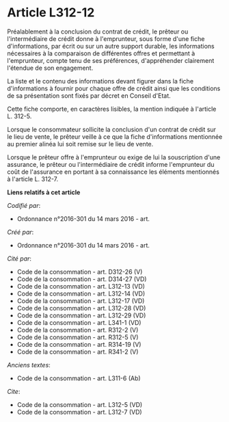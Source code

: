 # Article L312-12

Préalablement à la conclusion du contrat de crédit, le prêteur ou l'intermédiaire de crédit donne à l'emprunteur, sous forme
d'une fiche d'informations, par écrit ou sur un autre support durable, les informations nécessaires à la comparaison de
différentes offres et permettant à l'emprunteur, compte tenu de ses préférences, d'appréhender clairement l'étendue de son
engagement. 

La liste et le contenu des informations devant figurer dans la fiche d'informations à fournir pour chaque offre de crédit
ainsi que les conditions de sa présentation sont fixés par décret en Conseil d'Etat. 

Cette fiche comporte, en caractères lisibles, la mention indiquée à l'article L. 312-5. 

Lorsque le consommateur sollicite la conclusion d'un contrat de crédit sur le lieu de vente, le prêteur veille à ce que la
fiche d'informations mentionnée au premier alinéa lui soit remise sur le lieu de vente. 

Lorsque le prêteur offre à l'emprunteur ou exige de lui la souscription d'une assurance, le prêteur ou l'intermédiaire de
crédit informe l'emprunteur du coût de l'assurance en portant à sa connaissance les éléments mentionnés à l'article L. 312-7.

**Liens relatifs à cet article**

_Codifié par_:

  - Ordonnance n°2016-301 du 14 mars 2016 - art.

_Créé par_:

  - Ordonnance n°2016-301 du 14 mars 2016 - art.

_Cité par_:

  - Code de la consommation - art. D312-26 (V)
  - Code de la consommation - art. D314-27 (VD)
  - Code de la consommation - art. L312-13 (VD)
  - Code de la consommation - art. L312-14 (VD)
  - Code de la consommation - art. L312-17 (VD)
  - Code de la consommation - art. L312-28 (VD)
  - Code de la consommation - art. L312-29 (VD)
  - Code de la consommation - art. L341-1 (VD)
  - Code de la consommation - art. R312-2 (V)
  - Code de la consommation - art. R312-5 (V)
  - Code de la consommation - art. R314-19 (V)
  - Code de la consommation - art. R341-2 (V)

_Anciens textes_:

  - Code de la consommation - art. L311-6 (Ab)

_Cite_:

  - Code de la consommation - art. L312-5 (VD)
  - Code de la consommation - art. L312-7 (VD)
